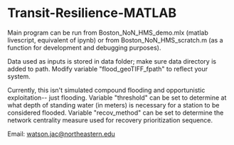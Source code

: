 # Transit-Resilience-MATLAB

Main program can be run from Boston_NoN_HMS_demo.mlx (matlab livescript, equivalent of ipynb) or from Boston_NoN_HMS_scratch.m (as a function for development and debugging purposes). 

Data used as inputs is stored in data folder; make sure data directory is added to path. Modify variable "flood_geoTIFF_fpath" to reflect your system.

Currently, this isn't simulated compound flooding and opportunistic exploitation-- just flooding. Variable "threshold" can be set to determine at what depth of standing water (in meters) is necessary for a station to be considered flooded. Variable "recov_method" can be set to determine the network centrality measure used for recovery prioritization sequence. 

Email: watson.jac@northeastern.edu

